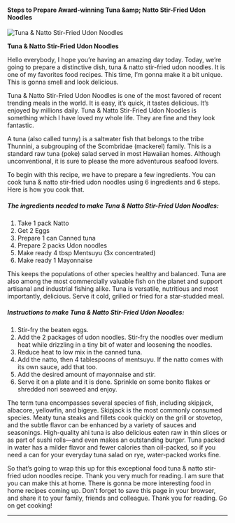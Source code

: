             

#### Steps to Prepare Award-winning Tuna &amp;amp; Natto Stir-Fried Udon Noodles

![Tuna &amp; Natto Stir-Fried Udon Noodles](https://img-global.cpcdn.com/recipes/6590966073917440/751x532cq70/tuna-natto-stir-fried-udon-noodles-recipe-main-photo.jpg)

**Tuna &amp; Natto Stir-Fried Udon Noodles**

Hello everybody, I hope you’re having an amazing day today. Today, we’re going to prepare a distinctive dish, tuna & natto stir-fried udon noodles. It is one of my favorites food recipes. This time, I’m gonna make it a bit unique. This is gonna smell and look delicious.

Tuna & Natto Stir-Fried Udon Noodles is one of the most favored of recent trending meals in the world. It is easy, it’s quick, it tastes delicious. It’s enjoyed by millions daily. Tuna & Natto Stir-Fried Udon Noodles is something which I have loved my whole life. They are fine and they look fantastic.

A tuna (also called tunny) is a saltwater fish that belongs to the tribe Thunnini, a subgrouping of the Scombridae (mackerel) family. This is a standard raw tuna (poke) salad served in most Hawaiian homes. Although unconventional, it is sure to please the more adventurous seafood lovers.

To begin with this recipe, we have to prepare a few ingredients. You can cook tuna & natto stir-fried udon noodles using 6 ingredients and 6 steps. Here is how you cook that.

##### The ingredients needed to make Tuna & Natto Stir-Fried Udon Noodles:

1.  Take 1 pack Natto
2.  Get 2 Eggs
3.  Prepare 1 can Canned tuna
4.  Prepare 2 packs Udon noodles
5.  Make ready 4 tbsp Mentsuyu (3x concentrated)
6.  Make ready 1 Mayonnaise

This keeps the populations of other species healthy and balanced. Tuna are also among the most commercially valuable fish on the planet and support artisanal and industrial fishing alike. Tuna is versatile, nutritious and most importantly, delicious. Serve it cold, grilled or fried for a star-studded meal.

##### Instructions to make Tuna & Natto Stir-Fried Udon Noodles:

1.  Stir-fry the beaten eggs.
2.  Add the 2 packages of udon noodles. Stir-fry the noodles over medium heat while drizzling in a tiny bit of water and loosening the noodles.
3.  Reduce heat to low mix in the canned tuna.
4.  Add the natto, then 4 tablespoons of mentsuyu. If the natto comes with its own sauce, add that too.
5.  Add the desired amount of mayonnaise and stir.
6.  Serve it on a plate and it is done. Sprinkle on some bonito flakes or shredded nori seaweed and enjoy.

The term tuna encompasses several species of fish, including skipjack, albacore, yellowfin, and bigeye. Skipjack is the most commonly consumed species. Meaty tuna steaks and fillets cook quickly on the grill or stovetop, and the subtle flavor can be enhanced by a variety of sauces and seasonings. High-quality ahi tuna is also delicious eaten raw in thin slices or as part of sushi rolls—and even makes an outstanding burger. Tuna packed in water has a milder flavor and fewer calories than oil-packed, so if you need a can for your everyday tuna salad on rye, water-packed works fine.

So that’s going to wrap this up for this exceptional food tuna & natto stir-fried udon noodles recipe. Thank you very much for reading. I am sure that you can make this at home. There is gonna be more interesting food in home recipes coming up. Don’t forget to save this page in your browser, and share it to your family, friends and colleague. Thank you for reading. Go on get cooking!

* * *